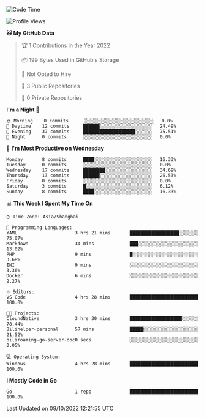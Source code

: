 <!--START_SECTION:waka-->
![Code Time](http://img.shields.io/badge/Code%20Time-211%20hrs%2027%20mins-blue)

![Profile Views](http://img.shields.io/badge/Profile%20Views-0-blue)

**🐱 My GitHub Data** 

> 🏆 1 Contributions in the Year 2022
 > 
> 📦 199 Bytes Used in GitHub's Storage 
 > 
> 🚫 Not Opted to Hire
 > 
> 📜 3 Public Repositories 
 > 
> 🔑 0 Private Repositories  
 > 
**I'm a Night 🦉** 

```text
🌞 Morning    0 commits      ░░░░░░░░░░░░░░░░░░░░░░░░░   0.0% 
🌆 Daytime    12 commits     ██████░░░░░░░░░░░░░░░░░░░   24.49% 
🌃 Evening    37 commits     ███████████████████░░░░░░   75.51% 
🌙 Night      0 commits      ░░░░░░░░░░░░░░░░░░░░░░░░░   0.0%

```
📅 **I'm Most Productive on Wednesday** 

```text
Monday       8 commits      ████░░░░░░░░░░░░░░░░░░░░░   16.33% 
Tuesday      0 commits      ░░░░░░░░░░░░░░░░░░░░░░░░░   0.0% 
Wednesday    17 commits     ████████░░░░░░░░░░░░░░░░░   34.69% 
Thursday     13 commits     ██████░░░░░░░░░░░░░░░░░░░   26.53% 
Friday       0 commits      ░░░░░░░░░░░░░░░░░░░░░░░░░   0.0% 
Saturday     3 commits      █░░░░░░░░░░░░░░░░░░░░░░░░   6.12% 
Sunday       8 commits      ████░░░░░░░░░░░░░░░░░░░░░   16.33%

```


📊 **This Week I Spent My Time On** 

```text
⌚︎ Time Zone: Asia/Shanghai

💬 Programming Languages: 
YAML                     3 hrs 21 mins       ██████████████████░░░░░░░   75.07% 
Markdown                 34 mins             ███░░░░░░░░░░░░░░░░░░░░░░   13.02% 
PHP                      9 mins              █░░░░░░░░░░░░░░░░░░░░░░░░   3.68% 
INI                      9 mins              ░░░░░░░░░░░░░░░░░░░░░░░░░   3.36% 
Docker                   6 mins              ░░░░░░░░░░░░░░░░░░░░░░░░░   2.27%

🔥 Editors: 
VS Code                  4 hrs 28 mins       █████████████████████████   100.0%

🐱‍💻 Projects: 
CloundNative             3 hrs 30 mins       ███████████████████░░░░░░   78.44% 
Bilihelper-personal      57 mins             █████░░░░░░░░░░░░░░░░░░░░   21.52% 
biliroaming-go-server-doc0 secs              ░░░░░░░░░░░░░░░░░░░░░░░░░   0.05%

💻 Operating System: 
Windows                  4 hrs 28 mins       █████████████████████████   100.0%

```

**I Mostly Code in Go** 

```text
Go                       1 repo              █████████████████████████   100.0%

```



 Last Updated on 09/10/2022 12:21:55 UTC
<!--END_SECTION:waka-->
